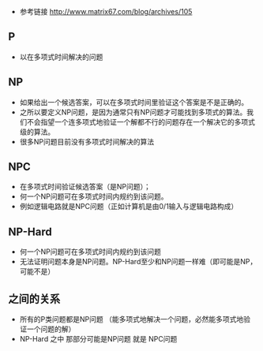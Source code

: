 - 参考链接 http://www.matrix67.com/blog/archives/105
## P
- 以在多项式时间解决的问题

## NP
- 如果给出一个候选答案，可以在多项式时间里验证这个答案是不是正确的。
- 之所以要定义NP问题，是因为通常只有NP问题才可能找到多项式的算法。我们不会指望一个连多项式地验证一个解都不行的问题存在一个解决它的多项式级的算法。
- 很多NP问题目前没有多项式时间解决的算法

## NPC
- 在多项式时间验证候选答案（是NP问题）；
- 何一个NP问题可在多项式时间内规约到该问题。
- 例如逻辑电路就是NPC问题（正如计算机是由0/1输入与逻辑电路构成）

## NP-Hard
 - 何一个NP问题可在多项式时间内规约到该问题
 - 无法证明问题本身是NP问题。NP-Hard至少和NP问题一样难（即可能是NP，可能不是）
 
 ## 之间的关系
- 所有的P类问题都是NP问题 （能多项式地解决一个问题，必然能多项式地验证一个问题的解）
- NP-Hard 之中 那部分可能是NP问题 就是 NPC问题
